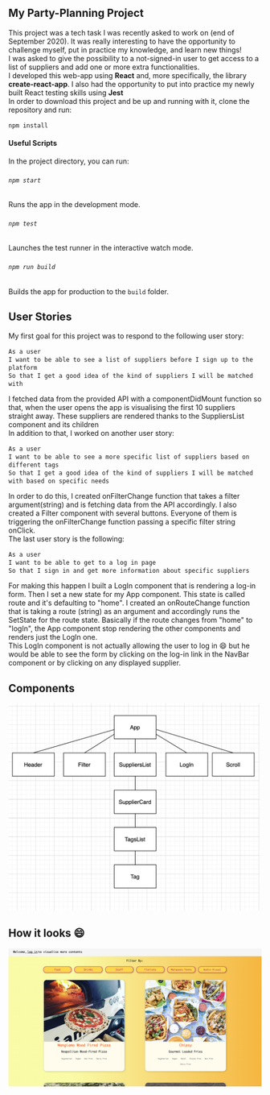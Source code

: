 ## My Party-Planning Project

This project was a tech task I was recently asked to work on (end of September 2020). It was really interesting to have the opportunity to challenge myself, put in practice my knowledge, and learn new things!<br>
I was asked to give the possibility to a not-signed-in user to get access to a list of suppliers and add one or more extra functionalities.<br>
I developed this web-app using **React** and, more specifically, the library **create-react-app**. I also had the opportunity to put into practice my newly built React testing skills using **Jest**<br>
In order to download this project and be up and running with it, clone the repository and run:
```
npm install
```

#### Useful Scripts

In the project directory, you can run:

###### `npm start`
Runs the app in the development mode.<br />


###### `npm test`
Launches the test runner in the interactive watch mode.<br />

###### `npm run build`
Builds the app for production to the `build` folder.<br />


## User Stories

My first goal for this project was to respond to the following user story: 
```
As a user
I want to be able to see a list of suppliers before I sign up to the platform
So that I get a good idea of the kind of suppliers I will be matched with
```
I fetched data from the provided API with a componentDidMount function so that, when the user opens the app is visualising the first 10 suppliers straight away. These suppliers are rendered thanks to the SuppliersList component and its children<br>
In addition to that, I worked on another user story:
```
As a user
I want to be able to see a more specific list of suppliers based on different tags
So that I get a good idea of the kind of suppliers I will be matched with based on specific needs
```
In order to do this, I created onFilterChange function that takes a filter argument(string) and is fetching data from the API accordingly. I also created a Filter component with several buttons. Everyone of them is triggering the onFilterChange function passing a specific filter string onClick.<br>
The last user story is the following:
```
As a user
I want to be able to get to a log in page
So that I sign in and get more information about specific suppliers
```
For making this happen I built a LogIn component that is rendering a log-in form. Then I set a new state for my App component. This state is called route and it's defaulting to "home". I created an onRouteChange function that is taking a route (string) as an argument and accordingly runs the SetState for the route state. Basically if the route changes from "home" to "logIn", the App component stop rendering the other components and renders just the LogIn one. <br>
This LogIn component is not actually allowing the user to log in :smile: but he would be able to see the form by clicking on the log-in link in the NavBar component or by clicking on any displayed supplier.

## Components
<img src="https://github.com/BeneArinci/Home-Task_Feast-it/blob/master/public/images/ComponentsTree.png" width="500" height="auto">

## How it looks :smile:
<img src="https://github.com/BeneArinci/Home-Task_Feast-it/blob/master/public/images/app.png" width="1300" height="auto">
